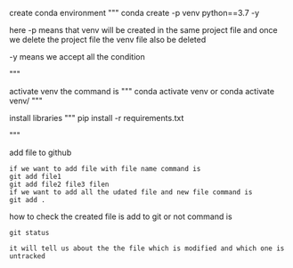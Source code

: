 create conda environment
"""
conda create -p venv python==3.7 -y

here -p means that venv will be created in the same project file and once we delete the project file 
the venv file also be deleted

-y means we accept all the condition

"""

activate venv the command is
"""
conda activate venv
       or
conda activate venv/
"""

install libraries
"""
pip install -r requirements.txt

"""

add file to github
```
if we want to add file with file name command is
git add file1
git add file2 file3 filen
if we want to add all the udated file and new file command is
git add .

```
how to check the created file is add to git or not command is
```
git status

it will tell us about the the file which is modified and which one is untracked

```


```

